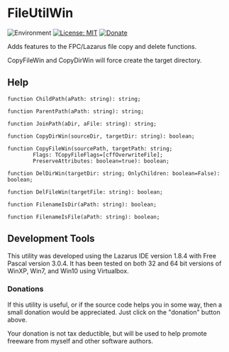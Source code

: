 # FileUtilWin
![Environment](https://img.shields.io/badge/Windows-XP,%20Vista,%207,%208,%2010-brightgreen.svg)
[![License: MIT](https://img.shields.io/badge/license-MIT-yellow.svg)](https://opensource.org/licenses/MIT)
[![Donate](https://img.shields.io/badge/Donate-PayPal-red.svg)](https://www.paypal.me/JimDreherHome)

Adds features to the FPC/Lazarus file copy and delete functions.

CopyFileWin and CopyDirWin will force create the target directory.

## Help
	
	function ChildPath(aPath: string): string;
	
	function ParentPath(aPath: string): string;
	
	function JoinPath(aDir, aFile: string): string;

	function CopyDirWin(sourceDir, targetDir: string): boolean;
	
	function CopyFileWin(sourcePath, targetPath: string;
            Flags: TCopyFileFlags=[cffOverwriteFile];
            PreserveAttributes: boolean=true): boolean;

	function DelDirWin(targetDir: string; OnlyChildren: boolean=False): boolean;
	
	function DelFileWin(targetFile: string): boolean;

	function FilenameIsDir(aPath: string): boolean;
	
	function FilenameIsFile(aPath: string): boolean;


## Development Tools

This utility was developed using the Lazarus IDE version 1.8.4 with Free Pascal version 3.0.4.  It has been tested on both 32 and 64 bit versions of WinXP, Win7, and Win10 using Virtualbox.

### Donations

If this utility is useful, or if the source code helps you in some way, then a small donation would be appreciated.  Just click on the "donation" button above.

Your donation is not tax deductible, but will be used to help promote freeware from myself and other software authors.  

